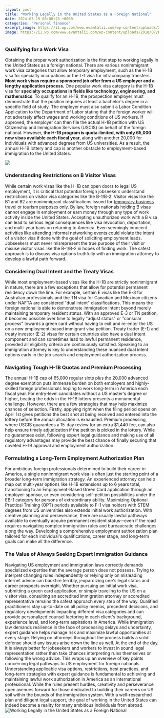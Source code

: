 ```yaml
---
layout: post
title: "Working Legally in the United States as a Foreign National"
date: 2024-03-15 08:08:23 +0000
categories: "Personal finance"
excerpt_image: https://i1.wp.com/www.evamtalii.com/wp-content/uploads/2018/07/How-to-apply-for-aUS-Tourist-Visa-1.png?resize=800%2C800&amp;ssl=1
image: https://i1.wp.com/www.evamtalii.com/wp-content/uploads/2018/07/How-to-apply-for-aUS-Tourist-Visa-1.png?resize=800%2C800&amp;ssl=1
---
```


### Qualifying for a Work Visa
Obtaining the proper work authorization is the first step to working legally in the United States as a foreign national. There are various nonimmigrant work visa categories that allow temporary employment, such as the H-1B visa for specialty occupations or the L-1 visa for intracompany transfers. **Most work visas require a sponsored job offer from a US employer and a lengthy application process.**
One popular work visa category is the H-1B visa for **specialty occupations in fields like technology, engineering, and mathematics**. To qualify for an H-1B, the prospection employer must demonstrate that the position requires at least a bachelor's degree in a specific field of study. The employer must also submit a Labor Condition Application to the Department of Labor stating that the foreign worker will not adversely affect wages and working conditions of US workers. If approved, the employer can then file the actual H-1B petition with US Citizenship and Immigration Services (USCIS) on behalf of the foreign national. However, **the H-1B program is quota-limited, with only 65,000 new visas available each fiscal year**, along with another 20,000 for individuals with advanced degrees from US universities. As a result, the annual H-1B lottery and cap is another obstacle to employment-based immigration to the United States.

![](http://www.nilc.org/wp-content/uploads/2015/10/i-766.jpg)
### Understanding Restrictions on B Visitor Visas
While certain work visas like the H-1B can open doors to legal US employment, it is critical that potential foreign jobseekers understand restrictions on visitor visa categories like the B-1/B-2. Visitor visas like the B1 and B2 are nonimmigrant classifications issued for [temporary business travel or tourism purposes only](https://travelokla.github.io/2023-12-27-les-beaucoup-de-belles-choses-que-j-aime-lorsque-je-voyage-en-italie/). By law, foreign nationals holding B visas cannot engage in employment or earn money through any type of work activity inside the United States. Accepting unauthorized work with a B visa can lead to serious legal consequences like visa revocation, deportation, and multi-year bans on returning to America. Even seemingly innocent activities like attending informal networking events could violate the intent of a visitor visa if done with the goal of soliciting employment leads. Jobseekers must never misrepresent the true purpose of their visit or misuse visitor visas like the B-1/B-2 in hopes of finding work. The safest approach is to discuss visa options truthfully with an immigration attorney to develop a lawful path forward.
### Considering Dual Intent and the Treaty Visas 
While most employment-based visas like the H-1B are strictly nonimmigrant in nature, there are a few exceptions that allow for potential permanent residency down the line. For example, certain E visas like the E-3 for Australian professionals and the TN visa for Canadian and Mexican citizens under NAFTA are considered "dual intent" classifications. This means the foreign national is able to demonstrate immigration intent beyond merely maintaining temporary resident status. With an approved E-3 or TN petition, it becomes possible over time to legally "adjust status" or "consular process" towards a green card without having to exit and re-enter the US on a new employment-based immigrant visa petition. Treaty trader (E-1) and treaty investor (E-2) visas for certain countries also have a dual intent component and can sometimes lead to lawful permanent residence, provided all eligibility criteria are continuously satisfied. Speaking to an immigration attorney is key to understanding these nuanced dual intent options early in the job search and employment authorization process.
### Navigating Tough H-1B Quotas and Premium Processing
The annual H-1B cap of 65,000 regular slots plus the 20,000 advanced degree exemption puts immense burden on both employers and highly-skilled foreign professionals hoping to work long-term in America each fiscal year. For entry-level candidates without a US master's degree or higher, beating the odds in the H-1B lottery presents a monumental challenge. However, there are a few strategies that may help maximize chances of selection. Firstly, applying right when the filing period opens on April 1st gives petitions the best shot at being received and entered into the lottery before the annual allocation is exhausted. Premium processing, where USCIS guarantees a 15-day review for an extra $1,440 fee, can also help ensure timely adjudication if the petition is picked in the lottery. While no guarantees exist, following expert legal guidance and making use of all regulatory advantages may provide the best chance of finally securing that coveted H-1B approval and employment authorization.
### Formulating a Long-Term Employment Authorization Plan
For ambitious foreign professionals determined to build their career in America, a single nonimmigrant work visa is often just the starting point of a broader long-term immigration strategy. An experienced attorney can help map out multi-year options like H-1B extensions up to 6 years total, transitioning to an Employment-Based Green Card application through an employer-sponsor, or even considering self-petition possibilities under the EB-1 category for persons of extraordinary ability. Maximizing Optional Practical Training (OPT) periods available to F-1 visa holders with STEM degrees from US universities also extends initial work authorization. With creative planning and perseverance, there are usually lawful pathways available to eventually acquire permanent resident status—even if the road requires navigating complex immigration rules and bureaucratic challenges along the way. Developing a comprehensive employment authorization plan tailored for each individual's qualifications, career stage, and long-term goals can make all the difference.
### The Value of Always Seeking Expert Immigration Guidance  
Navigating US employment and immigration laws correctly demands specialized expertise that the average person does not possess. Trying to interpret changing rules independently or relying only on misleading internet advice can backfire terribly, jeopardizing one's legal status and career prospects overnight. Whether pursuing an initial work visa, submitting a green card application, or simply traveling to the US on a visitor visa, consulting an accredited immigration attorney or accredited representative remains the safest approach every step of the way. Qualified practitioners stay up-to-date on all policy memos, precedent decisions, and regulatory developments impacting different visa categories and can provide personalized counsel factoring in each client's background, experience level, and long-term aspirations in America. While immigration law demands resilience in the face of processing delays and uncertainty, expert guidance helps manage risk and maximize lawful opportunities at every stage. Relying on attorneys throughout the process builds a solid defense should any issues arise down the line as well. At the end of the day, it is always better for jobseekers and workers to invest in sound legal representation rather than take chances interpreting rules themselves or following the wrong advice.
This wraps up an overview of key points concerning legal pathways to US employment for foreign nationals. Understanding applicable visa options, restrictions, best practices, and long-term strategies with expert guidance is fundamental to achieving and maintaining lawful work authorization in America as an international professional. While the rules present hurdles, creativity and perseverance open avenues forward for those dedicated to building their careers on US soil within the bounds of the immigration system. With a well-researched plan and diligent legal support, the goal of working in the United States can indeed become a reality for many ambitious individuals from abroad.
![Working Legally in the United States as a Foreign National](https://i1.wp.com/www.evamtalii.com/wp-content/uploads/2018/07/How-to-apply-for-aUS-Tourist-Visa-1.png?resize=800%2C800&amp;ssl=1)